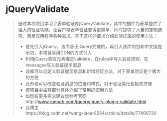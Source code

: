 # jQueryValidate
>通过本次项目学习了表单验证库jQueryValidate，其中的插件为表单提供了强大的验证功能，让客户端表单验证变得更简单，同时提供了大量的定制选项，满足应用程序各种需求。基于这样的要求介绍此验证库的使用方法：                                                                                                
>* 首先引入jQuery，该库基于jQuery完成的，再引入该库的包和中文版提示包，本项目采用CDN的方式引入
>* 利用jQuery获取元素绑定validate，在rules中写入验证规则，在messages写入验证提示消息
>* 该库可以自定义验证提示信息和新增验证方法，对于表单验证是个极大的方便
>* 此外也可以改变验证消息的位置和样式，对于验证美化也极其方便
>* 该项目中注释部分具体介绍了常用的使用方法
>* 如您有更多需求建议您参考官网http://www.runoob.com/jquery/jquery-plugin-validate.html
>* 此博主https://blog.csdn.net/wangxiaoan1234/article/details/77466720
